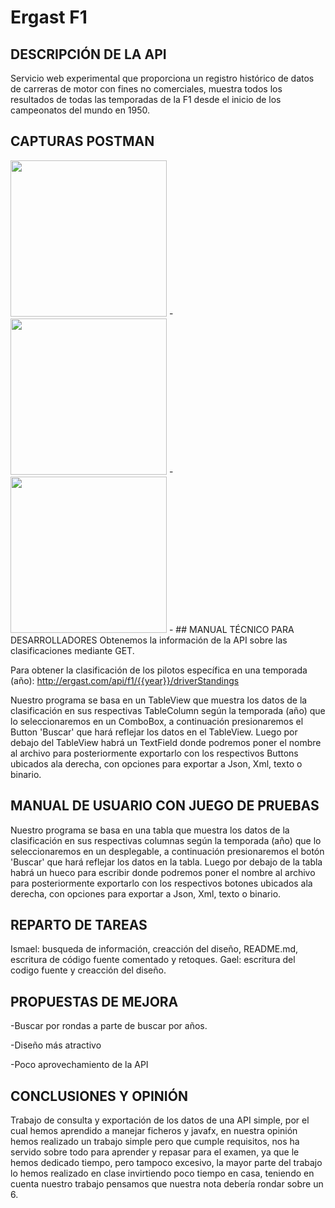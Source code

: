 # Ergast F1

## DESCRIPCIÓN DE LA API
Servicio web experimental que proporciona un registro histórico de datos de carreras de motor con fines no comerciales, muestra todos los resultados de todas las temporadas de la F1 desde el inicio de los campeonatos del mundo en 1950.

## CAPTURAS POSTMAN

<img src="images\Captura.png" width="250">
-
<img src="images\Captura2.png" width="250">
-
<img src="images\Captura3.png" width="250">
-
## MANUAL TÉCNICO PARA DESARROLLADORES
Obtenemos la información de la API sobre las clasificaciones mediante GET.

Para obtener la clasificación de los pilotos específica en una temporada (año):
http://ergast.com/api/f1/{{year}}/driverStandings

Nuestro programa se basa en un TableView que muestra los datos de la clasificación en sus respectivas TableColumn según la temporada (año) que lo seleccionaremos en un ComboBox, a continuación presionaremos el Button 'Buscar' que hará reflejar los datos en el TableView.
Luego por debajo del TableView habrá un TextField donde podremos poner el nombre al archivo para posteriormente exportarlo con los respectivos Buttons ubicados ala derecha, con opciones para exportar a Json, Xml, texto o binario.

## MANUAL DE USUARIO CON JUEGO DE PRUEBAS

Nuestro programa se basa en una tabla que muestra los datos de la clasificación en sus respectivas columnas según la temporada (año) que lo seleccionaremos en un desplegable, a continuación presionaremos el botón 'Buscar' que hará reflejar los datos en la tabla.
Luego por debajo de la tabla habrá un hueco para escribir donde podremos poner el nombre al archivo para posteriormente exportarlo con los respectivos botones ubicados ala derecha, con opciones para exportar a Json, Xml, texto o binario.

## REPARTO DE TAREAS
Ismael: busqueda de información, creacción del diseño, README.md, escritura de código fuente comentado y retoques.
Gael: escritura del codigo fuente y creacción del diseño.

## PROPUESTAS DE MEJORA
-Buscar por rondas a parte de buscar por años.

-Diseño más atractivo

-Poco aprovechamiento de la API
## CONCLUSIONES Y OPINIÓN
Trabajo de consulta y exportación de los datos de una API simple, por el cual hemos aprendido a manejar ficheros y javafx, en nuestra opinión hemos realizado un trabajo simple pero que cumple requisitos, nos ha servido sobre todo para aprender y repasar para el examen, ya que le hemos dedicado tiempo, pero tampoco excesivo, la mayor parte del trabajo lo hemos realizado en clase invirtiendo poco tiempo en casa, teniendo en cuenta nuestro trabajo pensamos que nuestra nota debería rondar sobre un 6.